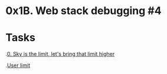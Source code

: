 # 0x1B. Web stack debugging #4

# Tasks
.[0. Sky is the limit, let's bring that limit higher](/0-the_sky_is_the_limit_not.pp)

.[User limit](/1-user_limit.pp)
